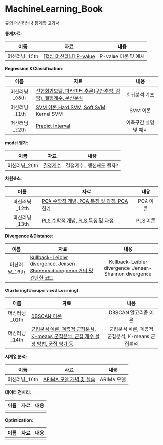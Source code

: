 # MachineLearning_Book
규의 머신러닝 & 통계학 교과서

**통계자료**: 

|  이름  | 자료                                                         |              내용              |
| :----: | ------------------------------------------------------------ | :--------------------------: |
| 머신러닝_15th | [[핵심 머신러닝] P-value](머신러닝_15th.ipynb) |       P-value 이론 및 예시          |



**Regression & Classification**: 

|  이름  | 자료                                                         |              내용              |
| :----: | ------------------------------------------------------------ | :--------------------------: |
| 머신러닝_03th | [선형회귀모델, 파라미터 추론(구간추정, 검정), 결정계수, 분산분석](머신러닝_03th.ipynb) |         회귀분석 기초          |
| 머신러닝_11th | [SVM 이론,Hard SVM, Soft SVM, Kernel SVM](머신러닝_11th.ipynb) |         SVM 이론          |
| 머신러닝_22th | [Predict Interval](머신러닝_22th.ipynb) |  예측구간 설명 및 예시                 |

**model 평가**: 

|  이름  | 자료                                                         |              내용              |
| :----: | ------------------------------------------------------------ | :--------------------------: |
| 머신러닝_20th | [결정계수](머신러닝_20th.ipynb) |  결정계수.. 맹신해도 될까?                 |


**차원축소**: 

|  이름  | 자료                                                         |              내용              |
| :----: | ------------------------------------------------------------ | :--------------------------: |
| 머신러닝_12th | [PCA 수학적 개념, PCA 특징 및 과정, PCA 한계](머신러닝_12th.ipynb) |         PCA 이론          |
| 머신러닝_13th | [PLS 수학적 개념, PLS 특징 및 과정](머신러닝_13th.ipynb) |         PLS 이론          |

**Divergence & Distance**: 

|  이름  | 자료                                                         |              내용              |
| :----: | ------------------------------------------------------------ | :--------------------------: |
| 머신러닝_16th | [Kullback-Leibler divergence, Jensen-Shannon divergence 개념 및 간단한 코드](머신러닝_16th.ipynb) | Kullback-Leibler divergence, Jensen-Shannon divergence|

**Clustering(Unsupervised Learning)**: 

|  이름  | 자료                                                         |              내용              |
| :----: | ------------------------------------------------------------ | :--------------------------: |
| 머신러닝_01th | [DBSCAN 이론](머신러닝_01th.ipynb) |         DBSCAN 알고리즘 이론          |
| 머신러닝_14th | [군집분석 이론, 계층적 군집분석, K-means 군집분석, 군집 개수 설정 방법, 군집 평가 등](머신러닝_01th.ipynb) |  군집분석 이론, 계층적 군집분석, K-means 군집분석           |

**시계열 분석**: 

|  이름  | 자료                                                         |              내용              |
| :----: | ------------------------------------------------------------ | :--------------------------: |
| 머신러닝_10th | [ARIMA 모델 개념 및 실습](머신러닝_10th.ipynb) |         ARIMA 모델          |

**데이터 전처리**: 

|  이름  | 자료                                                         |              내용              |
| :----: | ------------------------------------------------------------ | :--------------------------: |
|  | []() |                  |


**Optimization**: 

|  이름  | 자료                                                         |              내용              |
| :----: | ------------------------------------------------------------ | :--------------------------: |
|  | []() |                  |
